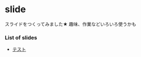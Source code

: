# slide
スライドをつくってみました★
趣味、作業などいろいろ使うかも

### List of slides

* [テスト](https://takanezawa0829.github.io/slide/テスト/)